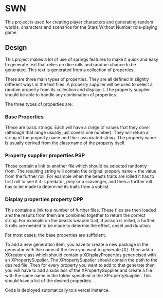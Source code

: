 # SWN
This project is used for creating player characters and generating random worlds, characters and scenarios for the Stars Without Number role-playing game.

## Design

This project makes a lot of use of springs features to make it quick and easy to generate text that relies on dice rolls and random chance to be generated. This text is generated from a collection of properties.

There are three main types of properties. They are all defined in slightly different ways in the text files. A property supplier will be used to select a random property from its collection and display it. The property supplier should be able to handle any combination of properties.

The three types of properties are:

### Base Properties

These are basic strings. Each will have a range of values that they cover (although that range usually just covers one number). They will return a string of the property name and their associated string. The property name is usually derived from the class name of the property itself.

### Property supplier properties PSP

These contain a link to another file which should be selected randomly from. The resulting string will contain the original propery name + the value from the further roll. For example when the beasts traits are rolled it has to first roll to see if it is predator, prey or a scavenger, and then a further roll has to be made to determine its traits from a sublist.

### Display properties property DPP

This contains a link to a number of further files. These files are then loaded and the results from them are combined together to return the correct string. For example on the beasts weapon trait, if poison is rolled, a further 3 rolls are needed to be made to determin the effect, onset and duration.


For most cases, the base properties are sufficient.

To add a new generation item, you have to create a new package in the generator with the name of the item you want to generate [X]. Then add a XCreator class which should contain a XDisplayProperties genericised with an XPropertySupplier. The XPropertySupplier should contain the path to the desired file. Then for every property you want to add to that generate then you will have to add a subclass of the XPropertySupplier and create a file with the same name in the folder specified in the XPropertySupplier. This should have a list of the desired properties.

Code is deployed automatically to a vercel instance.
